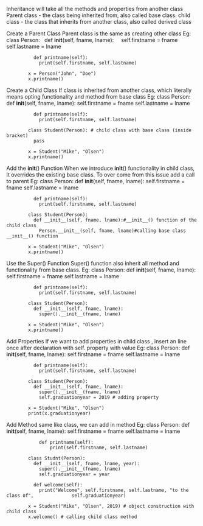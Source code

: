 Inheritance will take all the methods and properties from another class
Parent class - the class being inherited from, also called base class.
child class - the class that inherits from another class, also called derived class

Create a Parent Class
		Parent class is the same as creating other class
Eg:		class Person:
			  def __init__(self, fname, lname):
			    self.firstname = fname
			    self.lastname = lname

			  def printname(self):
			    print(self.firstname, self.lastname)

			x = Person("John", "Doe")
			x.printname()

Create a Child Class
		If class is inherited from another class, which literally means opting functionality and method from base class
Eg:		class Person:
			  def __init__(self, fname, lname):
			    self.firstname = fname
			    self.lastname = lname

			  def printname(self):
			    print(self.firstname, self.lastname)

			class Student(Person): # child class with base class (inside bracket)
			  pass

			x = Student("Mike", "Olsen")
			x.printname() 

 Add the __init__() Function
	When we introduce __init__() functionality in child class, It overrides the existing base class. To over come from this issue add a call to parent
Eg:		class Person:
			  def __init__(self, fname, lname):
			    self.firstname = fname
			    self.lastname = lname

			  def printname(self):
			    print(self.firstname, self.lastname)

			class Student(Person):
			  def __init__(self, fname, lname):#__init__() function of the child class
			    Person.__init__(self, fname, lname)#calling base class __init__() function

			x = Student("Mike", "Olsen")
			x.printname()

Use the Super() Function
		Super() function also inherit all method and functionality from base class.
Eg:		class Person:
			  def __init__(self, fname, lname):
			    self.firstname = fname
			    self.lastname = lname

			  def printname(self):
			    print(self.firstname, self.lastname)

			class Student(Person):
			  def __init__(self, fname, lname):
			    super().__init__(fname, lname)

			x = Student("Mike", "Olsen")
			x.printname()

Add Properties
	If we want to add properties in child class , insert an line once after declaration with self. property with value 
Eg:		class Person:
			  def __init__(self, fname, lname):
			    self.firstname = fname
			    self.lastname = lname

			  def printname(self):
			    print(self.firstname, self.lastname)

			class Student(Person):
			  def __init__(self, fname, lname):
			    super().__init__(fname, lname)
			    self.graduationyear = 2019 # adding property

			x = Student("Mike", "Olsen")
			print(x.graduationyear)

Add Method
	same like class, we can add in method
Eg:		class Person:
  				def __init__(self, fname, lname):
				    self.firstname = fname
				    self.lastname = lname

			  	def printname(self):
				    print(self.firstname, self.lastname)

			class Studnt(Person):
			  def __init__(self, fname, lname, year):
			    super().__init__(fname, lname)
			    self.graduationyear = year

			  def welcome(self):
			    print("Welcome", self.firstname, self.lastname, "to the class of", 				self.graduationyear)

			x = Student("Mike", "Olsen", 2019) # object construction with child class
			x.welcome() # calling child class method

